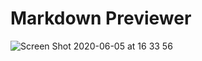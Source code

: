 # Markdown Previewer 
![Screen Shot 2020-06-05 at 16 33 56](https://user-images.githubusercontent.com/57327617/83895408-8dffee00-a74a-11ea-892a-521370285070.png)



